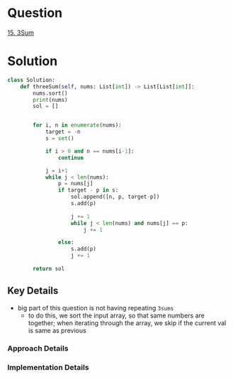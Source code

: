 # Question
[15. 3Sum](https://leetcode.com/problems/3sum/)
# Solution
```python
class Solution:
    def threeSum(self, nums: List[int]) -> List[List[int]]:
        nums.sort()
        print(nums)
        sol = []


        for i, n in enumerate(nums):
            target = -n
            s = set()

            if i > 0 and n == nums[i-1]:
                continue

            j = i+1
            while j < len(nums):
                p = nums[j]
                if target - p in s:
                    sol.append([n, p, target-p])
                    s.add(p)
                    
                    j += 1
                    while j < len(nums) and nums[j] == p:
                        j += 1   

                else:
                    s.add(p)
                    j += 1
        
        return sol
```
## Key Details
- big part of this question is not having repeating `3sums` 
	- to do this, we sort the input array, so that same numbers are together; when iterating through the array, we skip if the current val is same as previous
### Approach Details
### Implementation Details